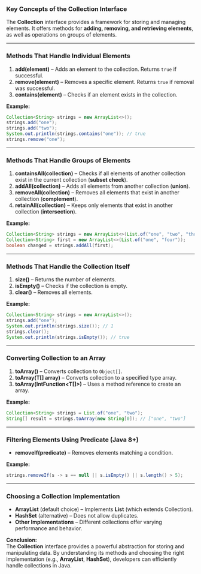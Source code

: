 ### **Key Concepts of the Collection Interface**  
The **Collection** interface provides a framework for storing and managing elements. It offers methods for **adding, removing, and retrieving elements**, as well as operations on groups of elements.

---

### **Methods That Handle Individual Elements**  
1. **add(element)** – Adds an element to the collection. Returns `true` if successful.
2. **remove(element)** – Removes a specific element. Returns `true` if removal was successful.
3. **contains(element)** – Checks if an element exists in the collection.  

**Example:**
```java
Collection<String> strings = new ArrayList<>();
strings.add("one");
strings.add("two");
System.out.println(strings.contains("one")); // true
strings.remove("one");
```

---

### **Methods That Handle Groups of Elements**  
1. **containsAll(collection)** – Checks if all elements of another collection exist in the current collection (**subset check**).
2. **addAll(collection)** – Adds all elements from another collection (**union**).
3. **removeAll(collection)** – Removes all elements that exist in another collection (**complement**).
4. **retainAll(collection)** – Keeps only elements that exist in another collection (**intersection**).

**Example:**
```java
Collection<String> strings = new ArrayList<>(List.of("one", "two", "three"));
Collection<String> first = new ArrayList<>(List.of("one", "four"));
boolean changed = strings.addAll(first);
```

---

### **Methods That Handle the Collection Itself**  
1. **size()** – Returns the number of elements.
2. **isEmpty()** – Checks if the collection is empty.
3. **clear()** – Removes all elements.

**Example:**
```java
Collection<String> strings = new ArrayList<>();
strings.add("one");
System.out.println(strings.size()); // 1
strings.clear();
System.out.println(strings.isEmpty()); // true
```

---

### **Converting Collection to an Array**  
1. **toArray()** – Converts collection to `Object[]`.
2. **toArray(T[] array)** – Converts collection to a specified type array.
3. **toArray(IntFunction<T[]>)** – Uses a method reference to create an array.

**Example:**
```java
Collection<String> strings = List.of("one", "two");
String[] result = strings.toArray(new String[0]); // ["one", "two"]
```

---

### **Filtering Elements Using Predicate (Java 8+)**  
- **removeIf(predicate)** – Removes elements matching a condition.

**Example:**
```java
strings.removeIf(s -> s == null || s.isEmpty() || s.length() > 5);
```

---

### **Choosing a Collection Implementation**  
- **ArrayList** (default choice) – Implements **List** (which extends Collection).
- **HashSet** (alternative) – Does not allow duplicates.
- **Other Implementations** – Different collections offer varying performance and behavior.

**Conclusion:**  
The **Collection** interface provides a powerful abstraction for storing and manipulating data. By understanding its methods and choosing the right implementation (e.g., **ArrayList**, **HashSet**), developers can efficiently handle collections in Java.
